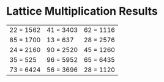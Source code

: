 # Lattice Multiplication Results

|   |   |   |
|---|---|---|
| 22 = 1562 | 41 = 3403 | 62 = 1116 |
| 85 = 1700 | 13 = 637 | 28 = 2576 |
| 24 = 2160 | 90 = 2520 | 45 = 1260 |
| 35 = 525 | 96 = 5952 | 65 = 6435 |
| 73 = 6424 | 56 = 3696 | 28 = 1120 |
